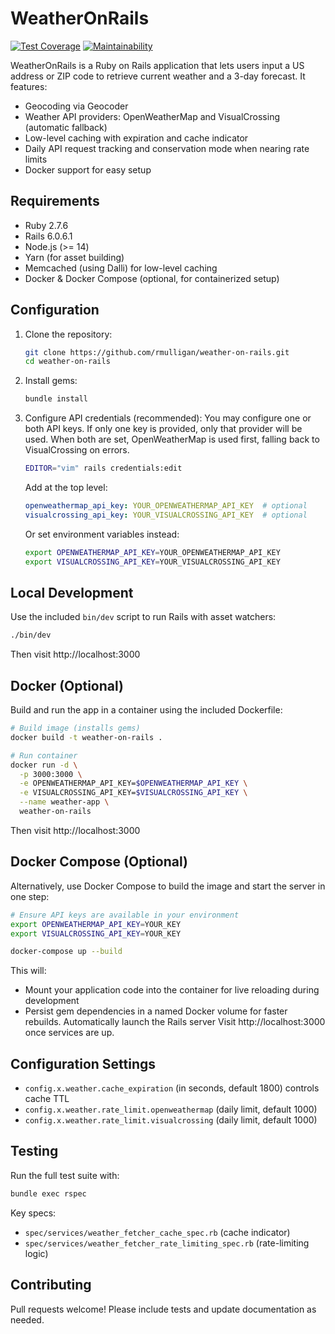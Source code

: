 # WeatherOnRails
[![Test Coverage](https://api.codeclimate.com/v1/badges/fbeb238cae8197ea34a1/test_coverage)](https://codeclimate.com/github/rmulligan/weather-on-rails/test_coverage)
[![Maintainability](https://api.codeclimate.com/v1/badges/fbeb238cae8197ea34a1/maintainability)](https://codeclimate.com/github/rmulligan/weather-on-rails/maintainability)

WeatherOnRails is a Ruby on Rails application that lets users input a US address or ZIP code
to retrieve current weather and a 3-day forecast. It features:
  - Geocoding via Geocoder
  - Weather API providers: OpenWeatherMap and VisualCrossing (automatic fallback)
  - Low-level caching with expiration and cache indicator
  - Daily API request tracking and conservation mode when nearing rate limits
  - Docker support for easy setup

## Requirements
- Ruby 2.7.6
- Rails 6.0.6.1
- Node.js (>= 14)
- Yarn (for asset building)
- Memcached (using Dalli) for low-level caching
- Docker & Docker Compose (optional, for containerized setup)

## Configuration
1. Clone the repository:
   ```bash
   git clone https://github.com/rmulligan/weather-on-rails.git
   cd weather-on-rails
   ```
2. Install gems:
   ```bash
   bundle install
   ```
3. Configure API credentials (recommended):
   You may configure one or both API keys. If only one key is provided, only that provider will be used. When both are set, OpenWeatherMap is used first, falling back to VisualCrossing on errors.
   ```bash
   EDITOR="vim" rails credentials:edit
   ```
   Add at the top level:
   ```yaml
   openweathermap_api_key: YOUR_OPENWEATHERMAP_API_KEY  # optional
   visualcrossing_api_key: YOUR_VISUALCROSSING_API_KEY  # optional
   ```
   Or set environment variables instead:
   ```bash
   export OPENWEATHERMAP_API_KEY=YOUR_OPENWEATHERMAP_API_KEY
   export VISUALCROSSING_API_KEY=YOUR_VISUALCROSSING_API_KEY
   ```

## Local Development
Use the included `bin/dev` script to run Rails with asset watchers:
```bash
./bin/dev
```  
Then visit http://localhost:3000

## Docker (Optional)
Build and run the app in a container using the included Dockerfile:
```bash
# Build image (installs gems)
docker build -t weather-on-rails .

# Run container
docker run -d \
  -p 3000:3000 \
  -e OPENWEATHERMAP_API_KEY=$OPENWEATHERMAP_API_KEY \
  -e VISUALCROSSING_API_KEY=$VISUALCROSSING_API_KEY \
  --name weather-app \
  weather-on-rails
```
Then visit http://localhost:3000

## Docker Compose (Optional)
Alternatively, use Docker Compose to build the image and start the server in one step:
```bash
# Ensure API keys are available in your environment
export OPENWEATHERMAP_API_KEY=YOUR_KEY
export VISUALCROSSING_API_KEY=YOUR_KEY

docker-compose up --build
```
This will:
- Mount your application code into the container for live reloading during development
- Persist gem dependencies in a named Docker volume for faster rebuilds. Automatically launch the Rails server
Visit http://localhost:3000 once services are up.

## Configuration Settings
- `config.x.weather.cache_expiration` (in seconds, default 1800) controls cache TTL
- `config.x.weather.rate_limit.openweathermap` (daily limit, default 1000)
- `config.x.weather.rate_limit.visualcrossing` (daily limit, default 1000)

## Testing
Run the full test suite with:
```bash
bundle exec rspec
```  
Key specs:
  - `spec/services/weather_fetcher_cache_spec.rb` (cache indicator)
  - `spec/services/weather_fetcher_rate_limiting_spec.rb` (rate-limiting logic)

## Contributing
Pull requests welcome! Please include tests and update documentation as needed.

